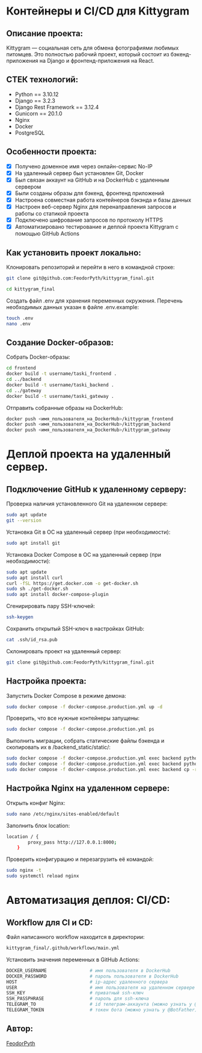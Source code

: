 # Контейнеры и CI/CD для Kittygram
## Описание проекта:
Kittygram — социальная сеть для обмена фотографиями любимых питомцев. 
Это полностью рабочий проект, который состоит из бэкенд-приложения на Django и фронтенд-приложения на React.

## СТЕК технологий:
* Python == 3.10.12
* Django == 3.2.3
* Django Rest Framework == 3.12.4
* Gunicorn == 20.1.0
* Nginx
* Docker
* PostgreSQL

## Особенности проекта:
- [x] Получено доменное имя через онлайн-сервис No-IP
- [x] На удаленный сервер был установлен Git, Docker
- [x] Был связан аккаунт на GitHub и на DockerHub с удаленным сервером
- [x] Были созданы образы для бэкенд, фронтенд приложений
- [x] Настроена совместная работа контейнеров бэкэнда и базы данных
- [x] Настроен веб-сервер Nginx для перенаправления запросов и работы со статикой проекта
- [x] Подключено шифрование запросов по протоколу HTTPS
- [x] Автоматизировано тестирование и деплой проекта Kittygram с помощью GitHub Actions

## Как установить проект локально:
Клонировать репозиторий и перейти в него в командной строке:

```sh
git clone git@github.com:FeodorPyth/kittygram_final.git
```

```sh
cd kittygram_final
```

Cоздать файл .env для хранения переменных окружения.
Перечень необходимых данных указан в файле .env.example:

```sh
touch .env
nano .env
```

## Создание Docker-образов:
Собрать Docker-образы:

```sh
cd frontend
docker build -t username/taski_frontend .
cd ../backend
docker build -t username/taski_backend .
cd ../gateway
docker build -t username/taski_gateway .
```

Отправить собранные образы на DockerHub:

```sh
docker push <имя_пользователя_на_DockerHub>/kittygram_frontend
docker push <имя_пользователя_на_DockerHub>/kittygram_backend
docker push <имя_пользователя_на_DockerHub>/kittygram_gateway
```

# Деплой проекта на удаленный сервер.
## Подключение GitHub к удаленному серверу:
Проверка наличия установленного Git на удаленном сервере:

```sh
sudo apt update
git --version
```

Установка Git в ОС на удаленный сервер (при необходимости):

```sh
sudo apt install git
```

Установка Docker Compose в ОС на удаленный сервер (при необходимости):

```sh
sudo apt update
sudo apt install curl
curl -fSL https://get.docker.com -o get-docker.sh
sudo sh ./get-docker.sh
sudo apt install docker-compose-plugin
```

Сгенирировать пару SSH-ключей:

```sh
ssh-keygen
```

Сохранить открытый SSH-ключ в настройках GitHub:

```sh
cat .ssh/id_rsa.pub
```

Склонировать проект на удаленный сервер:

```sh
git clone git@github.com:FeodorPyth/kittygram_final.git
```

## Настройка проекта:
Запустить Docker Compose в режиме демона:

```sh
sudo docker compose -f docker-compose.production.yml up -d
```

Проверить, что все нужные контейнеры запущены:

```sh
sudo docker compose -f docker-compose.production.yml ps
```

Выполнить миграции, собрать статические файлы бэкенда и скопировать их в /backend_static/static/:

```sh
sudo docker compose -f docker-compose.production.yml exec backend python manage.py migrate
sudo docker compose -f docker-compose.production.yml exec backend python manage.py collectstatic
sudo docker compose -f docker-compose.production.yml exec backend cp -r /app/collected_static/. /backend_static/static/
```

## Настройка Nginx на удаленном сервере:
Открыть конфиг Nginx:

```sh
sudo nano /etc/nginx/sites-enabled/default
```

Заполнить блок location:

```sh
location / {
        proxy_pass http://127.0.0.1:8000;
    }
```

Проверить конфигурацию и перезагрузить её командой:

```sh
sudo nginx -t
sudo systemctl reload nginx
```

# Автоматизация деплоя: CI/CD:
## Workflow для CI и CD:
Файл написанного workflow находится в директории:

```sh
kittygram_final/.github/workflows/main.yml
```

Установить значения переменных в GitHub Actions:

```sh
DOCKER_USERNAME                # имя пользователя в DockerHub
DOCKER_PASSWORD                # пароль пользователя в DockerHub
HOST                           # ip-адрес удаленного сервера
USER                           # имя пользователя на удаленном сервере
SSH_KEY                        # приватный ssh-ключ
SSH_PASSPHRASE                 # пароль для ssh-ключа
TELEGRAM_TO                    # id телеграм-аккаунта (можно узнать у @userinfobot)
TELEGRAM_TOKEN                 # токен бота (можно узнать у @BotFather)
```

## Автор:
[FeodorPyth](https://github.com/FeodorPyth)
